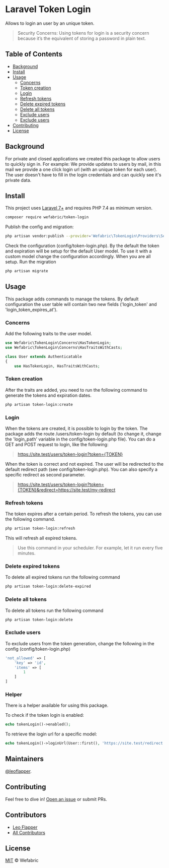 # Laravel Token Login

Allows to login an user by an unique token.

> Security Concerns: Using tokens for login is a security concern because it’s the equivalent of storing a password in plain text.

## Table of Contents

- [Background](#background)
- [Install](#install)
- [Usage](#usage)
    - [Concerns](#concerns)
    - [Token creation](#token-creation)
    - [Login](#login)
    - [Refresh tokens](#refresh-tokens)
    - [Delete expired tokens](#delete-expired-tokens)
    - [Delete all tokens](#delete-all-tokens)
    - [Exclude users](#exclude-users)
  - [Exclude users](#exclude-users)
- [Contributing](#contributing)
- [License](#license)

## Background

For private and closed applications we created this package to allow users to quickly sign in.
For example: We provide updates to users by mail, in this mail we provide a one click login url (with an unique token for each user).
The user doesn't have to fill in the login credentials and can quickly see it's private data.

## Install

This project uses [Laravel 7+](https://laravel.com) and requires PHP 7.4 as minimum version.

```sh
composer require wefabric/token-login
```

Publish the config and migration:
```sh
php artisan vendor:publish --provider='Wefabric\TokenLogin\Providers\ServiceProvider'
```
Check the configuration (config/token-login.php). By the default the token and expiration will be setup for the default User model.
To use it with a custom model change the configuration accordingly. When you are all setup. Run the migration
```sh
php artisan migrate
```

## Usage


This package adds commands to manage the tokens. 
By default configuration the user table will contain two new fields ('login_token' and 'login_token_expires_at').

### Concerns
Add the following traits to the user model.

```php
use Wefabric\TokenLogin\Concerns\HasTokenLogin;
use Wefabric\TokenLogin\Concerns\HasTraitsWithCasts;

class User extends Authenticatable
{
    use HasTokenLogin, HasTraitsWithCasts;
```

### Token creation
After the traits are added, you need to run the following command to generate the tokens and expiration dates.
```sh
php artisan token-login:create
```
### Login
When the tokens are created, it is possible to login by the token.
The package adds the route /users/token-login by default (to change it, change the 'login_path' variable in the config/token-login.php file). You can do a GET and POST request to login, like the following:
> https://site.test/users/token-login?token={TOKEN}

When the token is correct and not expired. The user will be redirected to the default redirect path (see config/token-login.php).
You can also specify a specific redirect as second parameter.
> https://site.test/users/token-login?token={TOKEN}&redirect=https://site.test/my-redirect

### Refresh tokens
The token expires after a certain period. To refresh the tokens, you can use the following command.
```sh
php artisan token-login:refresh
```
This will refresh all expired tokens.
> Use this command in your scheduler. For example, let it run every five minutes.

### Delete expired tokens
To delete all expired tokens run the following command
```sh
php artisan token-login:delete-expired
```

### Delete all tokens
To delete all tokens run the following command
```sh
php artisan token-login:delete
```

### Exclude users
To exclude users from the token generation, change the following in the config (config/token-login.php)
```php
'not_allowed' => [
    'key' => 'id',
    'items' => [
        1
    ]
]
```

### Helper
There is a helper available for using this package.

To check if the token login is enabled:
```php
echo tokenLogin()->enabled();
```

To retrieve the login url for a specific model:
```php
echo tokenLogin()->loginUrl(User::first(), 'https://site.test/redirect');
```

## Maintainers

[@leoflapper](https://github.com/leoflapper).

## Contributing

Feel free to dive in! [Open an issue](https://github.com/wefabric/token-login/issues/new) or submit PRs.

## Contributors
- [Leo Flapper](https://github.com/leoflapper)
- [All Contributors](../../contributors)

## License

[MIT](LICENSE) © Wefabric
